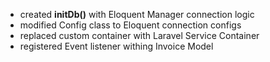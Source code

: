 - created **initDb()** with Eloquent Manager connection logic
- modified Config class to Eloquent connection configs
- replaced custom container with Laravel Service Container 
- registered Event listener withing Invoice Model